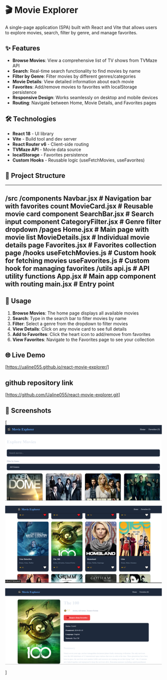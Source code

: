 # 🎬 Movie Explorer

A single-page application (SPA) built with React and Vite that allows users to explore movies, search, filter by genre, and manage favorites.

## ✨ Features

- **Browse Movies**: View a comprehensive list of TV shows from TVMaze API
- **Search**: Real-time search functionality to find movies by name
- **Filter by Genre**: Filter movies by different genres/categories
- **Movie Details**: View detailed information about each movie
- **Favorites**: Add/remove movies to favorites with localStorage persistence
- **Responsive Design**: Works seamlessly on desktop and mobile devices
- **Routing**: Navigate between Home, Movie Details, and Favorites pages

## 🛠️ Technologies

- **React 18** - UI library
- **Vite** - Build tool and dev server
- **React Router v6** - Client-side routing
- **TVMaze API** - Movie data source
- **localStorage** - Favorites persistence
- **Custom Hooks** - Reusable logic (useFetchMovies, useFavorites)

## 📁 Project Structure

---
/src
  /components
    Navbar.jsx          # Navigation bar with favorites count
    MovieCard.jsx       # Reusable movie card component
    SearchBar.jsx       # Search input component
    CategoryFilter.jsx  # Genre filter dropdown
  /pages
    Home.jsx           # Main page with movie list
    MovieDetails.jsx   # Individual movie details page
    Favorites.jsx      # Favorites collection page
  /hooks
    useFetchMovies.js  # Custom hook for fetching movies
    useFavorites.js    # Custom hook for managing favorites
  /utils
    api.js             # API utility functions
  App.jsx              # Main app component with routing
  main.jsx             # Entry point
---

## 🎯 Usage

1. **Browse Movies**: The home page displays all available movies
2. **Search**: Type in the search bar to filter movies by name
3. **Filter**: Select a genre from the dropdown to filter movies
4. **View Details**: Click on any movie card to see full details
5. **Add to Favorites**: Click the heart icon to add/remove from favorites
6. **View Favorites**: Navigate to the Favorites page to see your collection

## 🌐 Live Demo

[https://ualine055.github.io/react-movie-explorer/]

## github repository link

[https://github.com/Ualine055/react-movie-explorer.git]

## 📸 Screenshots

[
![Homepage](./vite-project/src/assets/homepage.PNG)

![Homepage](./vite-project/src/assets/homepage1.PNG)

![Details of a movie](./vite-project/src/assets/detailsmovie.PNG)

]

